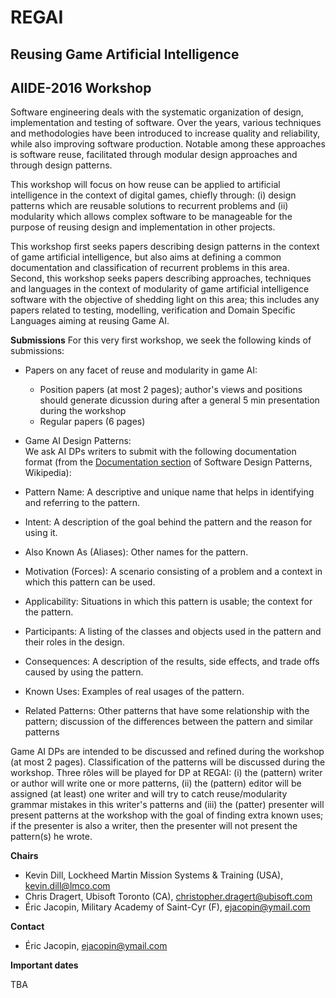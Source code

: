 # REGAI
## Reusing Game Artificial Intelligence
## AIIDE-2016 Workshop

Software engineering deals with the systematic organization of design, implementation and testing of software.
Over the years, various techniques and methodologies have been introduced to increase quality and reliability, while also improving software production.
Notable among these approaches is software reuse, facilitated through modular design approaches and through design patterns.

This workshop will focus on how reuse can be applied to artificial intelligence in the context of digital games, chiefly through:
(i) design patterns which are reusable solutions to recurrent problems and (ii) modularity which allows complex software to be manageable for the purpose of reusing design and implementation in other projects.

This workshop first seeks papers describing design patterns in the context of game artificial intelligence,
but also aims at defining a common documentation and classification of recurrent problems in this area.
Second, this workshop seeks papers describing approaches, techniques and languages in the context of modularity of game artificial intelligence software with the objective of shedding light on this area;
this includes any papers related to testing, modelling, verification and Domain Specific Languages aiming at reusing Game AI.

**Submissions**
For this very first workshop, we seek the following kinds of submissions:  
*   Papers on any facet of reuse and modularity in game AI:
     * Position papers (at most 2 pages); author's views and positions should generate dicussion during after a general 5 min presentation during the workshop
     * Regular papers (6 pages)
*   Game AI Design Patterns:  
We ask AI DPs writers to submit with the following documentation format (from the [Documentation section](https://en.wikipedia.org/wiki/Software_design_pattern#Documentation)
of Software Design Patterns, Wikipedia):  

  *  Pattern Name: A descriptive and unique name that helps in identifying and referring to the pattern.
  *  Intent: A description of the goal behind the pattern and the reason for using it.
  *  Also Known As (Aliases): Other names for the pattern.
  *  Motivation (Forces): A scenario consisting of a problem and a context in which this pattern can be used.
  *  Applicability: Situations in which this pattern is usable; the context for the pattern.
  *  Participants: A listing of the classes and objects used in the pattern and their roles in the design.
  *  Consequences: A description of the results, side effects, and trade offs caused by using the pattern.
  *  Known Uses: Examples of real usages of the pattern.
  *  Related Patterns: Other patterns that have some relationship with the pattern; discussion of the differences between the pattern and similar patterns

Game AI DPs are intended to be discussed and refined during the workshop (at most 2 pages). Classification of the patterns will be discussed during the workshop.
Three rôles will be played for DP at REGAI: (i) the (pattern) writer or author will write one or more patterns,
(ii) the (pattern) editor will be assigned (at least) one writer and will try to catch reuse/modularity grammar mistakes in this writer's patterns
and (iii) the (patter) presenter will present patterns at the workshop with the goal of finding extra known uses; if the presenter is also a writer,
then the presenter will not present the pattern(s) he wrote.

**Chairs**
* Kevin Dill, Lockheed Martin Mission Systems & Training (USA), kevin.dill@lmco.com
* Chris Dragert, Ubisoft Toronto (CA), christopher.dragert@ubisoft.com
* Éric Jacopin, Military Academy of Saint-Cyr (F), ejacopin@ymail.com

**Contact**
* Éric Jacopin, ejacopin@ymail.com

**Important dates**

TBA
